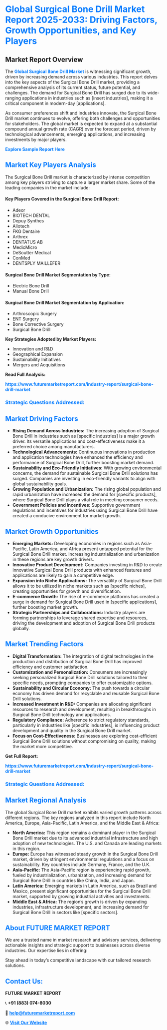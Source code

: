 <h1 style="color: #007BFF;">Global Surgical Bone Drill Market Report 2025-2033: Driving Factors, Growth Opportunities, and Key Players</h1>

<section id="overview">
<h2>Market Report Overview</h2>
<p>The <a href="https://www.futuremarketreport.com/industry-report/surgical-bone-drill-market" style="color: #007BFF; text-decoration: none;"><strong>Global Surgical Bone Drill Market</strong></a> is witnessing significant growth, driven by increasing demand across various industries. This report delves into the key aspects of the Surgical Bone Drill market, providing a comprehensive analysis of its current status, future potential, and challenges. The demand for Surgical Bone Drill has surged due to its wide-ranging applications in industries such as [insert industries], making it a critical component in modern-day [applications].</p>
<p>As consumer preferences shift and industries innovate, the Surgical Bone Drill market continues to evolve, offering both challenges and opportunities for stakeholders. The global market is expected to expand at a substantial compound annual growth rate (CAGR) over the forecast period, driven by technological advancements, emerging applications, and increasing investments by major players.</p>
</section>

<section id="overview">
<p><a href="https://www.futuremarketreport.com/request-sample/reportId=125162" style="color: #007BFF; text-decoration: none;"><strong>Explore Sample Report Here</strong></a></p>
</section>

<section id="key-players">
<h2 style="color: #007BFF;">Market Key Players Analysis</h2>
<p>The Surgical Bone Drill market is characterized by intense competition among key players striving to capture a larger market share. Some of the leading companies in the market include:</p>
<h4>Key Players Covered in the Surgical Bone Drill Report:</h4>
<ul><li>Adeor</li><li>BIOTECH DENTAL</li><li>Depuy Synthes</li><li>Allotech</li><li>FKG Dentaire</li><li>Arthrex</li><li>DENTATUS AB</li><li>MedicMicro</li><li>DeSoutter Medical</li><li>ConMed</li><li>DENTSPLY MAILLEFER</li></ul>
<h4>Surgical Bone Drill Market Segmentation by Type:</h4>
<ul><li>Electric Bone Drill</li><li>Manual Bone Drill</li></ul>

<h4>Surgical Bone Drill Market Segmentation by Application:</h4>
<ul><li>Arthroscopic Surgery</li><li>ENT Surgery</li><li>Bone Corrective Surgery</li><li>Surgical Bone Drill</li></ul>
<p><strong>Key Strategies Adopted by Market Players:</strong></p>
<ul>
<li>Innovation and R&D</li>
<li>Geographical Expansion</li>
<li>Sustainability Initiatives</li>
<li>Mergers and Acquisitions</li>
</ul>
</section>

<section>
<p><strong>Read Full Analysis: </strong></p><a href="https://www.futuremarketreport.com/industry-report/surgical-bone-drill-market" style="color: #007BFF; text-decoration: none;"><strong>https://www.futuremarketreport.com/industry-report/surgical-bone-drill-market</strong></a>
<h3 style="color: #007BFF;">Strategic Questions Addressed:</h3>
</section>

<section id="driving-factors">
<h2 style="color: #007BFF;">Market Driving Factors</h2>
<ul>
<li><strong>Rising Demand Across Industries:</strong> The increasing adoption of Surgical Bone Drill in industries such as [specific industries] is a major growth driver. Its versatile applications and cost-effectiveness make it a preferred choice among manufacturers.</li>
<li><strong>Technological Advancements:</strong> Continuous innovations in production and application technologies have enhanced the efficiency and performance of Surgical Bone Drill, further boosting market demand.</li>
<li><strong>Sustainability and Eco-Friendly Initiatives:</strong> With growing environmental concerns, the demand for sustainable Surgical Bone Drill solutions has surged. Companies are investing in eco-friendly variants to align with global sustainability goals.</li>
<li><strong>Growing Population and Urbanization:</strong> The rising global population and rapid urbanization have increased the demand for [specific products], where Surgical Bone Drill plays a vital role in meeting consumer needs.</li>
<li><strong>Government Policies and Incentives:</strong> Supportive government regulations and incentives for industries using Surgical Bone Drill have created a conducive environment for market growth.</li>
</ul>
</section>

<section id="growth-opportunities">
<h2 style="color: #007BFF;">Market Growth Opportunities</h2>
<ul>
<li><strong>Emerging Markets:</strong> Developing economies in regions such as Asia-Pacific, Latin America, and Africa present untapped potential for the Surgical Bone Drill market. Increasing industrialization and urbanization in these regions are key growth drivers.</li>
<li><strong>Innovative Product Development:</strong> Companies investing in R&D to create innovative Surgical Bone Drill products with enhanced features and applications are likely to gain a competitive edge.</li>
<li><strong>Expansion into Niche Applications:</strong> The versatility of Surgical Bone Drill allows it to be utilized in niche markets such as [specific niches], creating opportunities for growth and diversification.</li>
<li><strong>E-commerce Growth:</strong> The rise of e-commerce platforms has created a surge in demand for Surgical Bone Drill used in [specific applications], further boosting market growth.</li>
<li><strong>Strategic Partnerships and Collaborations:</strong> Industry players are forming partnerships to leverage shared expertise and resources, driving the development and adoption of Surgical Bone Drill products globally.</li>
</ul>
</section>

<section id="trending-factors">
<h2 style="color: #007BFF;">Market Trending Factors</h2>
<ul>
<li><strong>Digital Transformation:</strong> The integration of digital technologies in the production and distribution of Surgical Bone Drill has improved efficiency and customer satisfaction.</li>
<li><strong>Customization and Personalization:</strong> Consumers are increasingly seeking personalized Surgical Bone Drill solutions tailored to their specific needs, prompting companies to offer customizable options.</li>
<li><strong>Sustainability and Circular Economy:</strong> The push towards a circular economy has driven demand for recyclable and reusable Surgical Bone Drill solutions.</li>
<li><strong>Increased Investment in R&D:</strong> Companies are allocating significant resources to research and development, resulting in breakthroughs in Surgical Bone Drill technology and applications.</li>
<li><strong>Regulatory Compliance:</strong> Adherence to strict regulatory standards, particularly in industries like [specific industries], is influencing product development and quality in the Surgical Bone Drill market.</li>
<li><strong>Focus on Cost-Effectiveness:</strong> Businesses are exploring cost-efficient Surgical Bone Drill solutions without compromising on quality, making the market more competitive.</li>
</ul>
</section>

<section>
<p><strong>Get Full Report: </strong></p><a href="https://www.futuremarketreport.com/industry-report/surgical-bone-drill-market" style="color: #007BFF; text-decoration: none;"><strong>https://www.futuremarketreport.com/industry-report/surgical-bone-drill-market</strong></a>
<h3 style="color: #007BFF;">Strategic Questions Addressed:</h3>
</section>


<section id="regional-analysis">
<h2 style="color: #007BFF;">Market Regional Analysis</h2>
<p>The global Surgical Bone Drill market exhibits varied growth patterns across different regions. The key regions analyzed in this report include North America, Europe, Asia-Pacific, Latin America, and the Middle East & Africa:</p>
<ul>
<li><strong>North America:</strong> This region remains a dominant player in the Surgical Bone Drill market due to its advanced industrial infrastructure and high adoption of new technologies. The U.S. and Canada are leading markets in this region.</li>
<li><strong>Europe:</strong> Europe has witnessed steady growth in the Surgical Bone Drill market, driven by stringent environmental regulations and a focus on sustainability. Key countries include Germany, France, and the U.K.</li>
<li><strong>Asia-Pacific:</strong> The Asia-Pacific region is experiencing rapid growth, fueled by industrialization, urbanization, and increasing demand for Surgical Bone Drill in countries like China, India, and Japan.</li>
<li><strong>Latin America:</strong> Emerging markets in Latin America, such as Brazil and Mexico, present significant opportunities for the Surgical Bone Drill market, supported by growing industrial activities and investments.</li>
<li><strong>Middle East & Africa:</strong> The region’s growth is driven by expanding industries, infrastructure development, and increasing demand for Surgical Bone Drill in sectors like [specific sectors].</li>
</ul>
</section>

<footer>
<h2 style="color: #007BFF;">About FUTURE MARKET REPORT</h2>
<p>We are a trusted name in market research and advisory services, delivering actionable insights and strategic support to businesses across diverse industries. Our expertise lies in offering:</p>

<p>Stay ahead in today’s competitive landscape with our tailored research solutions.</p>

<h2 style="color: #007BFF;">Contact Us:</h2>
<p><strong>FUTURE MARKET REPORT</strong></p>
<p>📞 <strong>+91 (883) 074-8030</strong></p>
<p>📧 <strong><a href="mailto:help@futuremarketreport.com" style="color: #007BFF;">help@futuremarketreport.com</a></strong></p>
<p>🌐 <strong><a href="https://www.futuremarketreport.com/" style="color: #007BFF;">Visit Our Website</a></strong></p>
</footer>